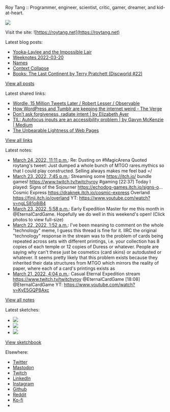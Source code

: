 Roy Tang :: Programmer, engineer, scientist, critic, gamer, dreamer, and kid-at-heart.

![](https://roytang.net/static/img/profile.jpg)

Visit the site: ![https://roytang.net](https://roytang.net)

Latest blog posts:

- [Yooka-Laylee and the Impossible Lair](https://roytang.net/2022/03/impossible-lair/)
- [Weeknotes 2022-03-20](https://roytang.net/2022/03/weeknotes-03-20/)
- [Names](https://roytang.net/2022/03/names/)
- [Context Collapse](https://roytang.net/2022/03/context-collapse/)
- [Books: The Last Continent by Terry Pratchett (Discworld #22)](https://roytang.net/2022/03/last-continent/)

[View all posts](https://roytang.net/blog)

Latest shared links:

- [Wordle, 15 Million Tweets Later / Robert Lesser / Observable](https://roytang.net/2022/03/59196c8fa0361210259d27928dda2528/)
- [How WordPress and Tumblr are keeping the internet weird - The Verge](https://roytang.net/2022/03/fdeb1f7ea3d16430d20d703a8fb0694c/)
- [Don’t ask forgiveness, radiate intent | by Elizabeth Ayer](https://roytang.net/2022/03/4d90b0f616061ae320982907d0b82c75/)
- [TIL: Autofocus inputs are an accessibility problem | by Gavyn McKenzie | Medium](https://roytang.net/2022/03/b6a10da46de8ca5c99aca4ef2c6e288b/)
- [The Unbearable Lightness of Web Pages](https://roytang.net/2022/03/60ecf07635fcd4712dfae5f96761f351/)

[View all links](https://roytang.net/links)

Latest notes:

- [March 24, 2022, 11:11 p.m.](https://roytang.net/2022/03/1507012190724796422/): Re: Dusting on #MagicArena Quoted roytang&#x27;s tweet: Just dumped a whole bunch of MTGO rares.mythics so that I could play constructed. Selling always makes me feel bad =/
- [March 23, 2022, 7:45 p.m.](https://roytang.net/2022/03/1506598089993474049/): Streaming some https://itch.io/ bundle games! https://www.twitch.tv/twitchyroy #gaming [22:37] Today I played: Signs of the Sojourner https://echodog-games.itch.io/signs-o... Cosmic Express https://draknek.itch.io/cosmic-express Overland https://finji.itch.io/overland YT: https://www.youtube.com/watch?v=ngLS81o8iB4
- [March 23, 2022, 5:58 p.m.](https://roytang.net/2022/03/1506571054759636995/): Early Expedition Master for me this month in @EternalCardGame. Hopefully we do well in this weekend&#x27;s open! (Click photos to view full-size)
- [March 22, 2022, 1:52 a.m.](https://roytang.net/2022/03/i1k2qwn/): I&#x27;ve been meaning to comment on the whole &quot;technology&quot; meme, I guess this thread is fine for it. IIRC the original &quot;technology&quot; response in the stream was to the problem of cards being repeated across sets with different printings, i.e. your collection has 8 copies of each temple or 12 copies of Duress or whatever. People are saying why can&#x27;t these just be cosmetics (card skins) or autodusted or whatever. It seems pretty likely that this problem exists because they inherited their data structures from MTGO which mirrors the reality of paper, where each of a card&#x27;s printings exists as
- [March 21, 2022, 4:04 p.m.](https://roytang.net/2022/03/1505817616128036864/): Casual Eternal Expedition stream https://www.twitch.tv/twitchyroy @EternalCardGame [18:08] @EternalCardGame YT: https://www.youtube.com/watch?v=KyE5GQP8Axc

[View all notes](https://roytang.net/notes)

Latest sketches:


- ![](https://roytang.net/media/cache/eb/6d/eb6d42690e16874c36049dccfd32b06d.jpg)
- ![](https://roytang.net/media/cache/6c/d5/6cd5b41f73d41026b3f65beeac28a6af.jpg)
- ![](https://roytang.net/media/cache/e5/da/e5da975ee2fed5a25dba802aa7d5ad1c.jpg)

[View sketchbook](https://roytang.net/albums/sketchbook)


Elsewhere:

- [Twitter](https://twitter.com/roytang)
- [Mastodon](https://mastodon.technology/@roytang)
- [Twitch](https://twitch.tv/twitchyroy)
- [LinkedIn](https://www.linkedin.com/in/roytang)
- [Instagram](https://instagram.com/roytang0400)
- [Github](https://github.com/roytang)
- [Reddit](https://reddit.com/u/hungryroy)
- [Ko-fi](https://ko-fi.com/roytang)
- [](mailto:hello@roytang.net)
